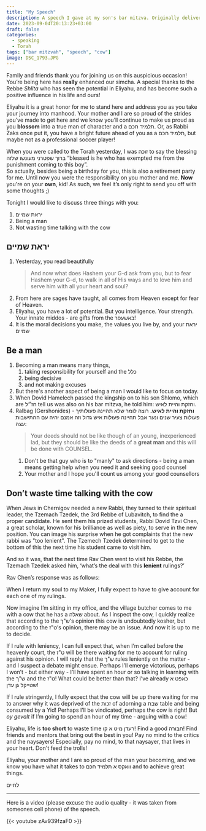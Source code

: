 ```yaml
---
title: "My Speech"
description: A speech I gave at my son's bar mitzva. Originally delivered August 6th, 2023
date: 2023-09-04T20:13:23+03:00
draft: false
categories:
  - speaking
  - Torah
tags: ["bar mitzvah", "speech", "cow"]
image: DSC_1793.JPG
---
```


Family and friends thank you for joining us on this auspicious occasion! You’re being here has **really** enhanced our simcha. A special thanks to the Rebbe _Shlita_ who has seen the potential in Eliyahu, and has become such a positive influence in his life and ours!

Eliyahu it is a great honor for me to stand here and address you as you take your journey into manhood. Your mother and I are so proud of the strides you’ve made to get here and we know you’ll continue to make us proud as you **blossom** into a true man of character and a תלמיד חכם. Or, as Rabbi Zaks once put it, you have a bright future ahead of you as a תלמיד חכם, but maybe not as a professional soccer player!

When you were called to the Torah yesterday, I was זוכה to say the blessing ברוך שפטרני מעונשו שלזה “blessed is he who has exempted me from the punishment coming to this boy”.  
So actually, besides being a birthday for you, this is also a retirement party for me. Until now you were the responsibility on you mother and me. **Now** you're on your **own**, kid! As such, we feel it’s only right to send you off with some thoughts ;)

Tonight I would like to discuss three things with you:

1. יראת שמיים
2. Being a man
3. Not wasting time talking with the cow

## יראת שמיים

1. Yesterday, you read beautifully
   > And now what does Hashem your G-d ask from you, but to fear Hashem your G-d, to walk in all of His ways and to love him and serve him with all your heart and soul?
1. From here are sages have taught, all comes from Heaven except for fear of Heaven.
1. Eliyahu, you have a lot of potential. But you intelligence. Your strength. Your innate middos - are gifts from the באשעפר!
1. It is the moral decisions you make, the values you live by, and your יראת שמיים

## Be a man

1. Becoming a man means many things,
   1. taking responsibility for yourself and the כלל
   2. being decisive
   3. and not making excuses
2. But there's another aspect of being a man I would like to focus on today.
3. When Dovid Hamelech passed the kingship on to his son Shlomo, which are חז״ל tell us was also on his bar mitzva, he told him: וחזקת והיית לאיש.
4. Ralbag (Gershonides) - **וחזקת והיית לאיש.** רוצה לומר שלא תהיינה פעולותיך פעולות צעיר שנים ונער אבל תהיינה פעולות איש גדול וזה אמנם יהיה עם ההתישבות עצה:
   > Your deeds should not be like though of an young, inexperienced lad, but they should be like the deeds of a **great man** and this will be done with COUNSEL.
   1. Don't be that guy who is to "manly" to ask directions - being a man means getting help when you need it and seeking good counsel
   2. Your mother and I hope you'll count us among your good counsellors

## Don’t waste time talking with the cow

When Jews in Chernigov needed a new Rabbi, they turned to their spiritual leader, the Tzemach Tzedek, the 3rd Rebbe of Lubavitch, to find the a proper candidate. He sent them his prized students, Rabbi Dovid Tzvi Chen, a great scholar, known for his brilliance as well as piety, to serve in the new position. You can image his surprise when he got complaints that the new rabbi was "too lenient". The Tzemech Tzedek determined to get to the bottom of this the next time his student came to visit him.

And so it was, that the next time Rav Chen went to visit his Rebbe, the Tzemach Tzedek asked him, ‘what’s the deal with this **lenient** rulings?’

Rav Chen’s response was as follows:

When I return my soul to my Maker, I fully expect to have to give account for each one of my rulings.

Now imagine I’m sitting in my office, and the village butcher comes to me with a cow that he has a שאלה about. As I inspect the cow, I quickly realize that according to the ש"ך’s opinion this cow is undoubtedly kosher, but according to the ט"ז’s opinion, there may be an issue. And now it is up to me to decide.

If I rule with leniency, I can full expect that, when I’m called before the heavenly court, the ט"ז will be there waiting for me to account for ruling against his opinion. I will reply that the ש"ך rules leniently on the matter - and I suspect a debate might ensue. Perhaps I’ll emerge victorious, perhaps I won’t - but either way - I’ll have spent an hour or so talking in learning with the ש"ך and the ט"ז! What could be better than that? I’ve already כאפט א שטייקל גן עדן!

If I rule stringently, I fully expect that the cow will be up there waiting for me to answer why it was deprived of the זכות of adorning a שבת table and being consumed by a Yid! Perhaps I’ll be vindicated, perhaps the cow is right! But _oy gevalt_ if I’m going to spend an hour of my time - arguing with a cow!

Eliyahu, life is **too short** to waste time רעדן מיט א קו!
Find a good חבורה!
Find friends and mentors that bring out the best in you!
Pay no mind to the critics and the naysayers!
Especially, pay no mind, to that naysayer, that lives in your heart.
Don't feed the trolls!

Eliyahu, your mother and I are so proud of the man your becoming, and we know you have what it takes to וואקס א תלמיד חכם and to achieve great things.

לחיים

---

Here is a video (please excuse the audio quality - it was taken from someones cell phone) of the speech.

{{< youtube zAv939fzaF0 >}}

